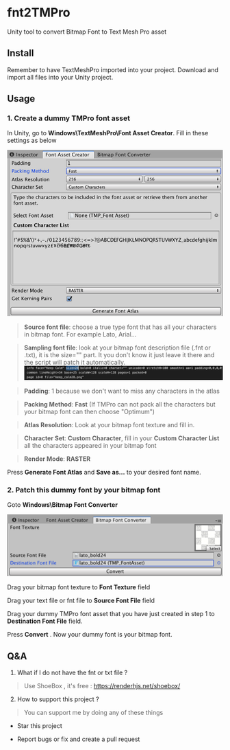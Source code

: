 # fnt2TMPro
Unity tool to convert Bitmap Font to Text Mesh Pro asset

## Install
Remember to have TextMeshPro imported into your project.
Download and import all files into your Unity project.

## Usage

### 1. Create a dummy TMPro font asset

In Unity, go to **Windows\TextMeshPro\Font Asset Creator**. Fill in these settings as below

![font_asset_creator](https://github.com/napbla/fnt2TMPro/blob/readme/images/font_asset_creator.png?raw=true)

>**Source font file**: choose a true type font that has all your characters in bitmap font. For example Lato, Arial...

>**Sampling font file**: look at your bitmap font description file (.fnt or .txt), it is the size="" part. It you don't know it just leave it there and the script will patch it automatically.
![fnt file with size part](https://github.com/napbla/fnt2TMPro/blob/readme/images/fnt_size.png?raw=true)

>**Padding**: 1 because we don't want to miss any characters in the atlas

>**Packing Method**: **Fast** (If TMPro can not pack all the characters but your bitmap font can then choose "Optimum")

>**Atlas Resolution**: Look at your bitmap font texture and fill in.

>**Character Set**: **Custom Character**, fill in your **Custom Character List** all the characters appeared in your bitmap font

>**Render Mode**: **RASTER** 

Press **Generate Font Atlas** and **Save as...** to your desired font name.

### 2. Patch this dummy font by your bitmap font

Goto **Windows\Bitmap Font Converter**

![bmp font converter](https://github.com/napbla/fnt2TMPro/blob/readme/images/bmp_font_converter.png?raw=true)

Drag your bitmap font texture to **Font Texture** field

Drag your text file or fnt file to **Source Font File** field

Drag your dummy TMPro font asset that you have just created in step 1 to **Destination Font File** field.

Press **Convert** . Now your dummy font is your bitmap font.

## Q&A
1. What if I do not have the fnt or txt file ?

>Use ShoeBox , it's free : https://renderhjs.net/shoebox/

2. How to support this project ?

>You can support me by doing any of these things

* Star this project

* Report bugs or fix and create a pull request

